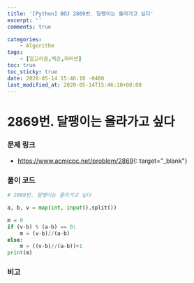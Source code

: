 ```yaml
---
title: '[Python] BOJ 2869번. 달팽이는 올라가고 싶다'
excerpt: ''
comments: true

categories:
    - Algorithm
tags:
    - [알고리즘,백준,파이썬]
toc: true
toc_sticky: true
date: 2020-05-14 15:46:10 -0400
last_modified_at: 2020-05-14T15:46:10+08:00
---
```


# 2869번. 달팽이는 올라가고 싶다

### 문제 링크

-   <https://www.acmicpc.net/problem/2869>{: target="\_blank"}

### 풀이 코드

```python
# 2869번. 달팽이는 올라가고 싶다

a, b, v = map(int, input().split())

m = 0
if (v-b) % (a-b) == 0:
    m = (v-b)//(a-b)
else:
    m = ((v-b)//(a-b))+1
print(m)
```

### 비고

